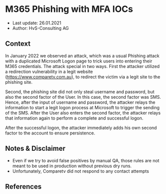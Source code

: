 # M365 Phishing with MFA IOCs
- Last update: 26.01.2021
- Author: HvS-Consulting AG

## Context
In January 2022 we observed an attack, which was a usual Phishing attack with a duplicated Microsoft Logon page to trick users into entering their M365 credentials. The attack special in two ways. First the attacker utilized a redirection vulnerability in a legit website (https://www.comparetv.com.au), to redirect the victim via a legit site to the phishing site. 

Second, the phishing site did not only steal username and password, but also the second factor of the User. In this case, the second factor was SMS. Hence, after the input of username and password, the attacker relays the information to start a legit logon process at Microsoft to trigger the sending of the SMS. After the User also enters the second factor, the attacker relays that information again to perform a complete and successful logon.

After the successful logon, the attacker immediately adds his own second factor to the account to ensure persistence. 

## Notes & Disclaimer
- Even if we try to avoid false positives by manual QA, those rules are not meant to be used in production without previous dry runs.
- Unfortunately, Comparetv did not respond to any contact attempts

## References
